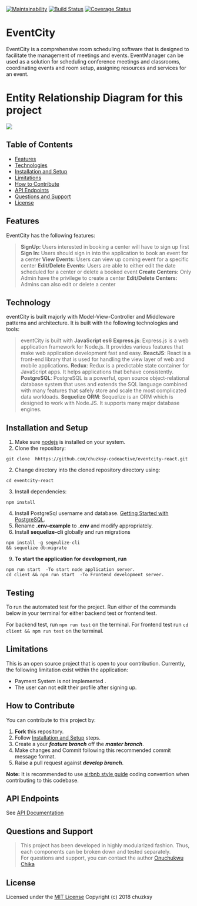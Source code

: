 [![Maintainability](https://api.codeclimate.com/v1/badges/9c9a7e144dfdc43d16ec/maintainability)](https://codeclimate.com/github/chuzksy-codeactive/eventcity-react/maintainability)  [![Build Status](https://travis-ci.org/chuzksy-codeactive/eventcity-react.svg?branch=develop)](https://travis-ci.org/chuzksy-codeactive/eventcity-react) [![Coverage Status](https://coveralls.io/repos/github/chuzksy-codeactive/eventcity-react/badge.svg?branch=staging)](https://coveralls.io/github/chuzksy-codeactive/eventcity-react?branch=staging)

# EventCity
EventCity is a comprehensive room scheduling software that is designed to facilitate the management of meetings and events. EventManager can be used as a solution for scheduling conference meetings and classrooms, coordinating events and room setup, assigning resources and services for an event.

# Entity Relationship Diagram for this project
![](https://github.com/chuzksy-codeactive/andela-eventcity/blob/master/erm.PNG)

## [](https://github.com/chuzksy-codeactive/eventcity-react/#table-of-contents)Table of Contents

-   [Features](https://github.com/chuzksy-codeactive/eventcity-react/#features)
-   [Technologies](https://github.com/chuzksy-codeactive/eventcity-react/#technology)
-   [Installation and Setup](https://github.com/chuzksy-codeactive/eventcity-react/#installation-and-setup)
-   [Limitations](https://github.com/chuzksy-codeactive/eventcity-react/#limitations)
-   [How to Contribute](https://github.com/chuzksy-codeactive/eventcity-react/#how-to-contribute)
-   [API Endpoints](https://github.com/chuzksy-codeactive/eventcity-react/#api-endpoints)
-   [Questions and Support](https://github.com/chuzksy-codeactive/eventcity-react/#questions-and-support)
-   [License](https://github.com/chuzksy-codeactive/eventcity-react/#license)

## Features

EventCity has the following features:
> **SignUp:** Users interested in booking a center will have to sign up first
> **Sign In:** Users should sign in into the application to book an event for a center
> **View Events:** Users can view up coming event for a specific center
> **Edit/Delete Events:** Users are able to either edit the date scheduled for a center or delete a booked event
> **Create Centers:** Only Admin have the privilege to create a center
> **Edit/Delete Centers:** Admins can also edit or delete a center
## Technology

eventCity is built majorly with Model-View-Controller and Middleware patterns and architecture. It is built with the following technologies and tools:

> eventCity is built with  **JavaScript es6**
>**Express.js**: Express.js is a web application framework for Node.js. It provides various features that make web application development fast and easy.
>**ReactJS**: React is a front-end library that is used for handling the view layer of web and mobile applications.
> **Redux**: Redux is a predictable state container for JavaScript apps. It helps applications that behave consistently.
>**PostgreSQL**: PostgreSQL is a powerful, open source object-relational database system that uses and extends the SQL language combined with many features that safely store and scale the most complicated data workloads.
>**Sequelize ORM**: Sequelize is an ORM which is designed to work with Node.JS. It supports many major database engines.

## Installation and Setup
1.  Make sure [nodejs](https://nodejs.org/) is installed on your system.
2.  Clone the repository:
```
git clone  hhttps://github.com/chuzksy-codeactive/eventcity-react.git
```
2.  Change directory into the cloned repository directory using:
```
cd eventcity-react  
```
3.  Install dependencies:
```
npm install  
```
4.  Install PostgreSql username and database.  [Getting Started with PostgreSQL](https://www.codementor.io/engineerapart/getting-started-with-postgresql-on-mac-osx-are8jcopb).
5.  Rename  **.env-example**  to  **.env**  and modify appropriately.
6.  Install  **sequelize-cli**  globally and run migrations
```
npm install -g seqeulize-cli  
&& sequelize db:migrate  
```
9.  **To start the application for development, run**
```
npm run start  -To start node application server.
cd client && npm run start  -To Frontend development server.
```
## Testing

To run the automated test for the project. Run either of the commands below in your terminal for either backend test or frontend test.

For backend test, run  `npm run test`  on the terminal. For frontend test run  `cd client && npm run test`  on the terminal.

## Limitations

This is an open source project that is open to your contribution. Currently, the following limitation exist within the application:

-   Payment System is not implemented .
-   The user can not edit their profile after signing up.
    
## How to Contribute

You can contribute to this project by:

1.  **Fork**  this repository.
2.  Follow  [Installation and Setup](https://github.com/chuzksy-codeactive/eventcity-react/#installation-and-setup)  steps.
3.  Create a your  **_feature branch_**  off the  **_master branch_**.
4.  Make changes and Commit following this recommended commit message format.
5.  Raise a pull request against  **_develop branch_**.

**Note:**  It is recommended to use  [airbnb style guide](https://github.com/airbnb/javascript)  coding convention when contributing to this codebase.

## API Endpoints

See  [API Documentation](https://eventcity.herokuapp.com/api-docs)

## Questions and Support

> This project has been developed in highly modularized fashion. Thus, each components can be broken down and tested separately.  
> For questions and support, you can contact the author [Onuchukwu Chika](mailto:onuchukwu.chika@andela.com)

## License

Licensed under the [MIT License](https://github.com/chuzksy-codeactive/eventcity-react/blob/staging/LICENSE)  Copyright (c) 2018 chuzksy
